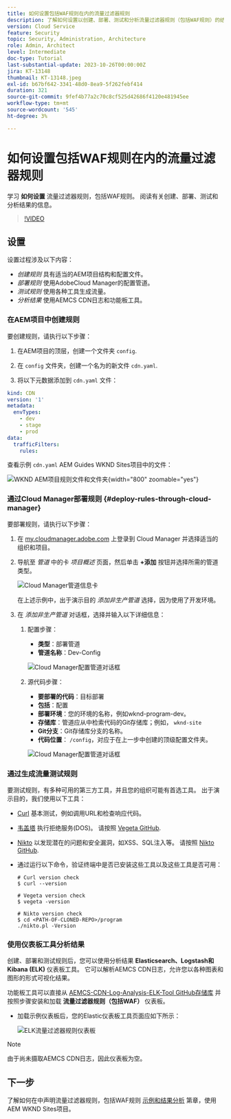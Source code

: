 ```yaml
---
title: 如何设置包括WAF规则在内的流量过滤器规则
description: 了解如何设置以创建、部署、测试和分析流量过滤器规则（包括WAF规则）的结果。
version: Cloud Service
feature: Security
topic: Security, Administration, Architecture
role: Admin, Architect
level: Intermediate
doc-type: Tutorial
last-substantial-update: 2023-10-26T00:00:00Z
jira: KT-13148
thumbnail: KT-13148.jpeg
exl-id: b67bf642-3341-48d0-8ea9-5f262febf414
duration: 321
source-git-commit: 9fef4b77a2c70c8cf525d42686f4120e481945ee
workflow-type: tm+mt
source-wordcount: '545'
ht-degree: 3%

---
```


# 如何设置包括WAF规则在内的流量过滤器规则

学习 **如何设置** 流量过滤器规则，包括WAF规则。 阅读有关创建、部署、测试和分析结果的信息。

>[!VIDEO](https://video.tv.adobe.com/v/3425407?quality=12&learn=on)

## 设置

设置过程涉及以下内容：

- _创建规则_ 具有适当的AEM项目结构和配置文件。
- _部署规则_ 使用AdobeCloud Manager的配置管道。
- _测试规则_ 使用各种工具生成流量。
- _分析结果_ 使用AEMCS CDN日志和功能板工具。

### 在AEM项目中创建规则

要创建规则，请执行以下步骤：

1. 在AEM项目的顶层，创建一个文件夹 `config`.

1. 在 `config` 文件夹，创建一个名为的新文件 `cdn.yaml`.

1. 将以下元数据添加到 `cdn.yaml` 文件：

```yaml
kind: CDN
version: '1'
metadata:
  envTypes:
    - dev
    - stage
    - prod
data:
  trafficFilters:
    rules:
```

查看示例 `cdn.yaml` AEM Guides WKND Sites项目中的文件：

![WKND AEM项目规则文件和文件夹](./assets/wknd-rules-file-and-folder.png){width="800" zoomable="yes"}

### 通过Cloud Manager部署规则 {#deploy-rules-through-cloud-manager}

要部署规则，请执行以下步骤：

1. 在 [my.cloudmanager.adobe.com](https://my.cloudmanager.adobe.com/) 上登录到 Cloud Manager 并选择适当的组织和项目。

1. 导航至 _管道_ 中的卡 _项目概述_ 页面，然后单击 **+添加** 按钮并选择所需的管道类型。

   ![Cloud Manager管道信息卡](./assets/cloud-manager-pipelines-card.png)

   在上述示例中，出于演示目的 _添加非生产管道_ 选择，因为使用了开发环境。

1. 在 _添加非生产管道_ 对话框，选择并输入以下详细信息：

   1. 配置步骤：

      - **类型**：部署管道
      - **管道名称**：Dev-Config

      ![Cloud Manager配置管道对话框](./assets/cloud-manager-config-pipeline-step1-dialog.png)

   2. 源代码步骤：

      - **要部署的代码**：目标部署
      - **包括**：配置
      - **部署环境**：您的环境的名称，例如wknd-program-dev。
      - **存储库**：管道应从中检索代码的Git存储库；例如， `wknd-site`
      - **Git分支**：Git存储库分支的名称。
      - **代码位置**： `/config`，对应于在上一步中创建的顶级配置文件夹。

      ![Cloud Manager配置管道对话框](./assets/cloud-manager-config-pipeline-step2-dialog.png)

### 通过生成流量测试规则

要测试规则，有多种可用的第三方工具，并且您的组织可能有首选工具。 出于演示目的，我们使用以下工具：

- [Curl](https://curl.se/) 基本测试，例如调用URL和检查响应代码。

- [韦盖塔](https://github.com/tsenart/vegeta) 执行拒绝服务(DOS)。 请按照 [Vegeta GitHub](https://github.com/tsenart/vegeta#install).

- [Nikto](https://github.com/sullo/nikto/wiki) 以发现潜在的问题和安全漏洞，如XSS、SQL注入等。 请按照 [Nikto GitHub](https://github.com/sullo/nikto).

- 通过运行以下命令，验证终端中是否已安装这些工具以及这些工具是否可用：

  ```shell
  # Curl version check
  $ curl --version
  
  # Vegeta version check
  $ vegeta -version
  
  # Nikto version check
  $ cd <PATH-OF-CLONED-REPO>/program
  ./nikto.pl -Version
  ```

### 使用仪表板工具分析结果

创建、部署和测试规则后，您可以使用分析结果 **Elasticsearch、Logstash和Kibana (ELK)** 仪表板工具。 它可以解析AEMCS CDN日志，允许您以各种图表和图形的形式可视化结果。

功能板工具可以直接从 [AEMCS-CDN-Log-Analysis-ELK-Tool GitHub存储库](https://github.com/adobe/AEMCS-CDN-Log-Analysis-ELK-Tool) 并按照步骤安装和加载 **流量过滤器规则（包括WAF）** 仪表板。

- 加载示例仪表板后，您的Elastic仪表板工具页面应如下所示：

  ![ELK流量过滤器规则仪表板](./assets/elk-dashboard.png)

>[!NOTE]
>
>    由于尚未摄取AEMCS CDN日志，因此仪表板为空。


## 下一步

了解如何在中声明流量过滤器规则，包括WAF规则 [示例和结果分析](./examples-and-analysis.md) 第章，使用AEM WKND Sites项目。
